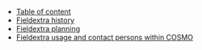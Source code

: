* [Table of content][home]
* [Fieldextra history][history]
* [Fieldextra planning][planning]
* [Fieldextra usage and contact persons within COSMO][usage]


[home]: https://github.com/MeteoSwiss-APN/fieldextra-wiki/wiki/Home
[history]: https://github.com/MeteoSwiss-APN/fieldextra-wiki/wiki/History
[planning]: https://github.com/MeteoSwiss-APN/fieldextra-wiki/wiki/Planning
[usage]: https://github.com/MeteoSwiss-APN/fieldextra-wiki/wiki/Usage
